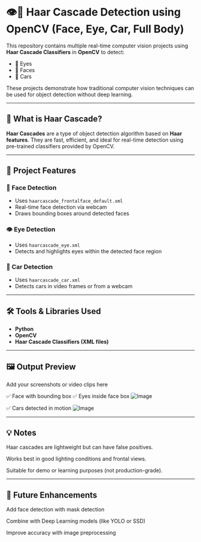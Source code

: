 # 👁️🚗 Haar Cascade Detection using OpenCV (Face, Eye, Car, Full Body)

This repository contains multiple real-time computer vision projects using **Haar Cascade Classifiers** in **OpenCV** to detect:

- 👀 Eyes  
- 🙂 Faces  
- 🚗 Cars  

These projects demonstrate how traditional computer vision techniques can be used for object detection without deep learning.

---

## 📌 What is Haar Cascade?

**Haar Cascades** are a type of object detection algorithm based on **Haar features**. They are fast, efficient, and ideal for real-time detection using pre-trained classifiers provided by OpenCV.

---

## 🎯 Project Features

### 🙂 Face Detection
- Uses `haarcascade_frontalface_default.xml`
- Real-time face detection via webcam
- Draws bounding boxes around detected faces

### 👁️ Eye Detection
- Uses `haarcascade_eye.xml`
- Detects and highlights eyes within the detected face region

### 🚗 Car Detection
- Uses `haarcascade_car.xml`
- Detects cars in video frames or from a webcam

---

## 🛠 Tools & Libraries Used

- **Python**
- **OpenCV**
- **Haar Cascade Classifiers (XML files)**

---

## 🖼️ Output Preview
Add your screenshots or video clips here

✅ Face with bounding box
✅ Eyes inside face box
![Image](https://github.com/user-attachments/assets/6f6a88b2-33ad-4a9c-ba9f-0920f559f144)

✅ Cars detected in motion
![Image](https://github.com/user-attachments/assets/7bf2716c-565a-4fdc-8860-060756fda538)

---

## 💡 Notes
Haar cascades are lightweight but can have false positives.

Works best in good lighting conditions and frontal views.

Suitable for demo or learning purposes (not production-grade).

---

## 🔮 Future Enhancements
Add face detection with mask detection

Combine with Deep Learning models (like YOLO or SSD)

Improve accuracy with image preprocessing 
